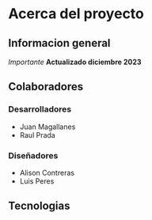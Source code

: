 # Acerca del proyecto
## Informacion general
*Importante*
**Actualizado diciembre 2023**
## Colaboradores
### Desarrolladores
* Juan Magallanes
* Raul Prada
### Diseñadores
* Alison Contreras
* Luis Peres
## Tecnologias